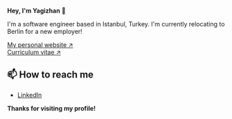 **Hey, I'm Yagizhan** 👋 

I'm a software engineer based in Istanbul, Turkey. I'm currently relocating to Berlin for a new employer!

[My personal website &nearr;](https://yagizhan.dev)<br />
[Curriculum vitae &nearr;](https://read.cv/yagizhan)

## 📫 How to reach me

- [LinkedIn](https://www.linkedin.com/in/yagizhanyakali/)

**Thanks for visiting my profile!**
